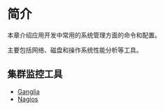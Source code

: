 # 简介
  本章介绍应用开发中常用的系统管理方面的命令和配置。
  
  主要包括网络、磁盘和操作系统性能分析等工具。
  
## 集群监控工具
   * [Ganglia](http://ganglia.info/)
   * [Nagios](http://www.nagios.org/)
